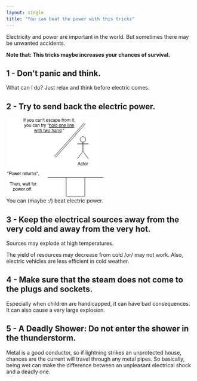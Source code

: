 ```yaml
---
layout: single
title: "You can beat the power with this tricks"
---
```

Electricity and power are important in the world. But sometimes there may be unwanted accidents.
                                                                                 
**Note that: This tricks maybe increases your chances of survival.**
                                                                                 
1 - Don't panic and think.
--
What can I do? Just relax and think before electric comes.
                                                                                     
2 - Try to send back the electric power.
--
![image](/assets/images/power.png)                                                                                            
You can (maybe :/) beat electric power.
                                                                                              
3 - Keep the electrical sources away from the very cold and away from the very hot.
--
Sources may explode at high temperatures.
                                                         
The yield of resources may decrease from cold /or/ may not work.
Also, electric vehicles are less efficient in cold weather.
                                                                                     
4 - Make sure that the steam does not come to the plugs and sockets.
--
Especially when children are handicapped, it can have bad consequences. It can also cause a very large explosion.
                                                                                                                   
5 - A Deadly Shower: Do not enter the shower in the thunderstorm.
--
Metal is a good conductor, so if lightning strikes an unprotected house, chances are the current will travel through any metal pipes. 
So basically, being wet can make the difference between an unpleasant electrical shock and a deadly one.






